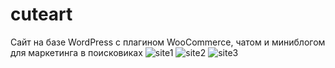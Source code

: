 # cuteart
Сайт на базе WordPress с плагином WooCommerce, чатом и миниблогом для маркетинга в поисковиках
![site1](https://github.com/user-attachments/assets/dd87811a-04a5-4b52-8f6c-b3b63323755e)
![site2](https://github.com/user-attachments/assets/55a4c1f7-7067-490c-ba41-8365573806e6)
![site3](https://github.com/user-attachments/assets/40cdda78-9967-4870-b6a0-0a119063eba2)
